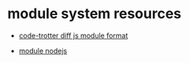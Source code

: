
# module system resources

* [code-trotter diff js module format](https://code-trotter.com/web/understand-the-different-javascript-modules-formats/)



* [module nodejs](https://nodejs.org/docs/latest/api/modules.html#modules_dirname)
